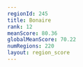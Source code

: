 ```yaml
---
regionId: 245
title: Bonaire
rank: 12
meanScore: 80.36
globalMeanScore: 70.22
numRegions: 220
layout: region_score
---
```

